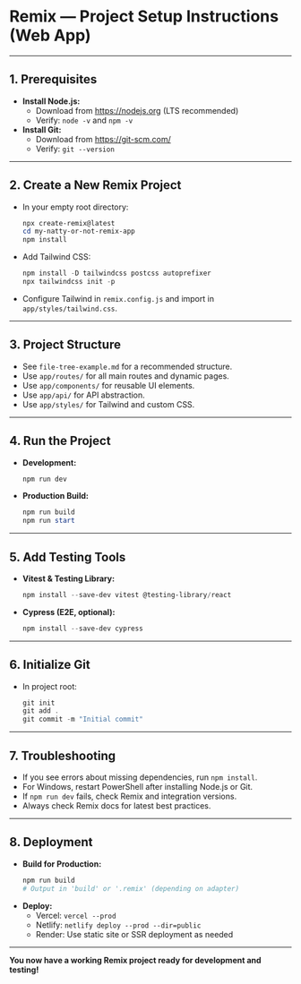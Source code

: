 # Remix — Project Setup Instructions (Web App)

---

## 1. Prerequisites
- **Install Node.js:**
  - Download from https://nodejs.org (LTS recommended)
  - Verify: `node -v` and `npm -v`
- **Install Git:**
  - Download from https://git-scm.com/
  - Verify: `git --version`

---

## 2. Create a New Remix Project
- In your empty root directory:
  ```powershell
  npx create-remix@latest
  cd my-natty-or-not-remix-app
  npm install
  ```
- Add Tailwind CSS:
  ```powershell
  npm install -D tailwindcss postcss autoprefixer
  npx tailwindcss init -p
  ```
- Configure Tailwind in `remix.config.js` and import in `app/styles/tailwind.css`.

---

## 3. Project Structure
- See `file-tree-example.md` for a recommended structure.
- Use `app/routes/` for all main routes and dynamic pages.
- Use `app/components/` for reusable UI elements.
- Use `app/api/` for API abstraction.
- Use `app/styles/` for Tailwind and custom CSS.

---

## 4. Run the Project
- **Development:**
  ```powershell
  npm run dev
  ```
- **Production Build:**
  ```powershell
  npm run build
  npm run start
  ```

---

## 5. Add Testing Tools
- **Vitest & Testing Library:**
  ```powershell
  npm install --save-dev vitest @testing-library/react
  ```
- **Cypress (E2E, optional):**
  ```powershell
  npm install --save-dev cypress
  ```

---

## 6. Initialize Git
- In project root:
  ```powershell
  git init
  git add .
  git commit -m "Initial commit"
  ```

---

## 7. Troubleshooting
- If you see errors about missing dependencies, run `npm install`.
- For Windows, restart PowerShell after installing Node.js or Git.
- If `npm run dev` fails, check Remix and integration versions.
- Always check Remix docs for latest best practices.

---

## 8. Deployment
- **Build for Production:**
  ```powershell
  npm run build
  # Output in 'build' or '.remix' (depending on adapter)
  ```
- **Deploy:**
  - Vercel: `vercel --prod`
  - Netlify: `netlify deploy --prod --dir=public`
  - Render: Use static site or SSR deployment as needed

---

**You now have a working Remix project ready for development and testing!** 